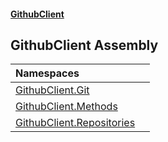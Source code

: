 #### [GithubClient](index 'index')

## GithubClient Assembly

| Namespaces | |
| :--- | :--- |
| [GithubClient.Git](GithubClient.Git 'GithubClient.Git') | |
| [GithubClient.Methods](GithubClient.Methods 'GithubClient.Methods') | |
| [GithubClient.Repositories](GithubClient.Repositories 'GithubClient.Repositories') | |
